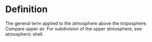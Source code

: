 # Definition

The general term applied to the atmosphere above the troposphere.
Compare upper air. For subdivision of the upper atmosphere, see
atmospheric shell.
